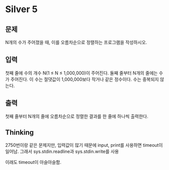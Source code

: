 # Silver 5

## 문제
N개의 수가 주어졌을 때, 이를 오름차순으로 정렬하는 프로그램을 작성하시오.

## 입력
첫째 줄에 수의 개수 N(1 ≤ N ≤ 1,000,000)이 주어진다. 둘째 줄부터 N개의 줄에는 수가 주어진다. 이 수는 절댓값이 1,000,000보다 작거나 같은 정수이다. 수는 중복되지 않는다.

## 출력
첫째 줄부터 N개의 줄에 오름차순으로 정렬한 결과를 한 줄에 하나씩 출력한다.

## Thinking
2750번이랑 같은 문제지만, 입력값이 많기 때문에 input, print를 사용하면 timeout이 일어남.
그래서 sys.stdin.readline과 sys.stdin.write를 사용

이래도 timeout이 아슬아슬함.
